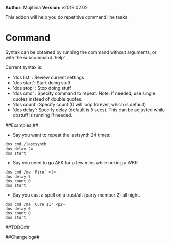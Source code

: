 **Author:** Mujihina
**Version:** v2019.02.02

This addon will help you do repetitive command line tasks.

# Command #

Syntax can be obtained by running the command without arguments, or with the subcommand 'help'

Current syntax is:
- 'dos list' : Review current settings
- 'dos start': Start doing stuff
- 'dos stop' : Stop doing stuff
- 'dos cmd'  : Specify command to repeat. Note: If needed, use single quotes instead of double quotes.
- 'dos count': Specify count (0 will loop forever, which is default)
- 'dos delay': Specify delay (default is 5 secs). This can be adjusted while dostuff is running if needed.


##Examples:##
- Say you want to repeat the lastsynth 24 times:

```
dos cmd /lastsynth
dos delay 24
dos start
```

- Say you need to go AFK for a few mins while nuking a WKR
```
dos cmd /ma 'Fire' <t>
dos delay 5
dos count 0
dos start
```

- Say you cast a spell on a trust/alt (party member 2) all night.
```
dos cmd /ma 'Cure II' <p2>
dos delay 6
dos count 0
dos start
```


##TODO##


##Changelog##
